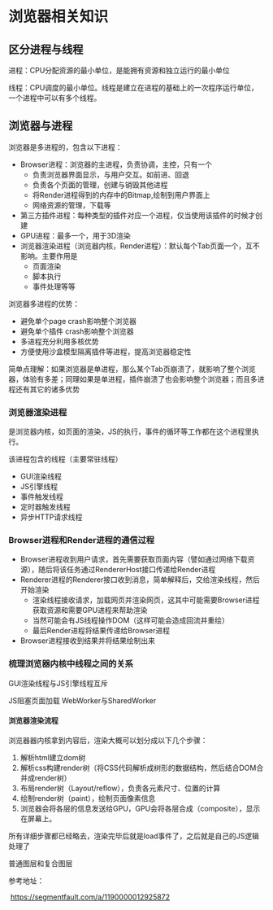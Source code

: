 # 浏览器相关知识

## 区分进程与线程

进程：CPU分配资源的最小单位，是能拥有资源和独立运行的最小单位

线程：CPU调度的最小单位。线程是建立在进程的基础上的一次程序运行单位，一个进程中可以有多个线程。



## 浏览器与进程

浏览器是多进程的，包含以下进程：

- Browser进程：浏览器的主进程，负责协调，主控，只有一个
  - 负责浏览器界面显示，与用户交互。如前进、回退
  - 负责各个页面的管理，创建与销毁其他进程
  - 将Render进程得到的内存中的Bitmap,绘制到用户界面上
  - 网络资源的管理，下载等
- 第三方插件进程：每种类型的插件对应一个进程，仅当使用该插件的时候才创建
- GPU进程：最多一个，用于3D渲染
- 浏览器渲染进程（浏览器内核，Render进程）：默认每个Tab页面一个，互不影响。主要作用是
  - 页面渲染
  - 脚本执行
  - 事件处理等等



浏览器多进程的优势：

- 避免单个page crash影响整个浏览器
- 避免单个插件 crash影响整个浏览器
- 多进程充分利用多核优势
- 方便使用沙盒模型隔离插件等进程，提高浏览器稳定性

简单点理解：如果浏览器是单进程，那么某个Tab页崩溃了，就影响了整个浏览器，体验有多差；同理如果是单进程，插件崩溃了也会影响整个浏览器；而且多进程还有其它的诸多优势



### 浏览器渲染进程

是浏览器内核，如页面的渲染，JS的执行，事件的循环等工作都在这个进程里执行。

该进程包含的线程（主要常驻线程）

- GUI渲染线程
- JS引擎线程
- 事件触发线程
- 定时器触发线程
- 异步HTTP请求线程



### Browser进程和Render进程的通信过程

- Browser进程收到用户请求，首先需要获取页面内容（譬如通过网络下载资源），随后将该任务通过RendererHost接口传递给Render进程
- Renderer进程的Renderer接口收到消息，简单解释后，交给渲染线程，然后开始渲染
  - 渲染线程接收请求，加载网页并渲染网页，这其中可能需要Browser进程获取资源和需要GPU进程来帮助渲染
  - 当然可能会有JS线程操作DOM（这样可能会造成回流并重绘）
  - 最后Render进程将结果传递给Browser进程
- Browser进程接收到结果并将结果绘制出来



### 梳理浏览器内核中线程之间的关系

GUI渲染线程与JS引擎线程互斥

JS阻塞页面加载 WebWorker与SharedWorker



#### 浏览器渲染流程

浏览器器内核拿到内容后，渲染大概可以划分成以下几个步骤：

1. 解析html建立dom树
2. 解析css构建render树（将CSS代码解析成树形的数据结构，然后结合DOM合并成render树）
3. 布局render树（Layout/reflow），负责各元素尺寸、位置的计算
4. 绘制render树（paint），绘制页面像素信息
5. 浏览器会将各层的信息发送给GPU，GPU会将各层合成（composite），显示在屏幕上。

所有详细步骤都已经略去，渲染完毕后就是load事件了，之后就是自己的JS逻辑处理了



普通图层和复合图层



参考地址：

​				https://segmentfault.com/a/1190000012925872